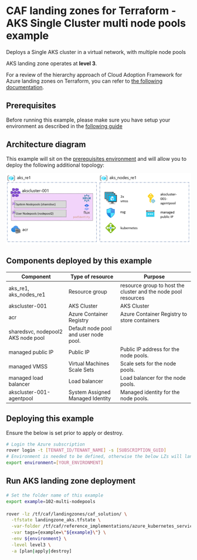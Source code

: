 # CAF landing zones for Terraform - AKS Single Cluster multi node pools example

Deploys a Single AKS cluster in a virtual network, with multiple node pools

AKS landing zone operates at **level 3**.

For a review of the hierarchy approach of Cloud Adoption Framework for Azure landing zones on Terraform, you can refer to [the following documentation](../../../../documentation/code_architecture/hierarchy.md).

## Prerequisites

Before running this example, please make sure you have setup your environment as described in the [following guide](../../readme.md)

## Architecture diagram

This example will sit on the [prerequisites environment](../../readme.md) and will allow you to deploy the following additional topology:

![solutions](../../_pictures/examples/102-multi-nodepools.PNG)

## Components deployed by this example

| Component                                | Type of resource | Purpose |
| --------------------------               | ---------------------------------- | ---------------------------------------------------------------- |
| aks_re1, aks_nodes_re1                   | Resource group | resource group to host the cluster and the node pool resources |
| akscluster-001                           | AKS Cluster | AKS Cluster |
| acr                                      | Azure Container Registry | Azure Container Registry to store containers |
| sharedsvc, nodepool2       AKS node pool | Default node pool and user node pool. |
| managed public IP                        | Public IP | Public IP address for the node pools. |
| managed VMSS                             | Virtual Machines Scale Sets | Scale sets for the node pools. |
| managed load balancer                    | Load balancer | Load balancer for the node pools. |
| akscluster-001-agentpool                 | System Assigned Managed Identity | Managed identity for the node pools. |

## Deploying this example

Ensure the below is set prior to apply or destroy.

```bash
# Login the Azure subscription
rover login -t [TENANT_ID/TENANT_NAME] -s [SUBSCRIPTION_GUID]
# Environment is needed to be defined, otherwise the below LZs will land into sandpit which someone else is working on
export environment=[YOUR_ENVIRONMENT]
```

## Run AKS landing zone deployment

```bash
# Set the folder name of this example
export example=102-multi-nodepools

rover -lz /tf/caf/landingzones/caf_solution/ \
  -tfstate landingzone_aks.tfstate \
  -var-folder /tf/caf/reference_implementations/azure_kubernetes_services/aks/${example} \
  -var tags={example=\"${example}\"} \
  -env ${environment} \
  -level level3 \
  -a [plan|apply|destroy]
```
